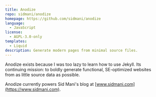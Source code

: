 ```yaml
---
title: Anodize
repo: sidmani/anodize
homepage: https://github.com/sidmani/anodize
language:
  - JavaScript
license:
  - AGPL-3.0-only
templates:
  - Liquid
description: Generate modern pages from minimal source files.
---
```


Anodize exists because I was too lazy to learn how to use Jekyll. Its continuing mission: to boldly generate functional, SE-optimized websites from as little source data as possible.

Anodize currently powers Sid Mani's blog at [www.sidmani.com](https://www.sidmani.com).